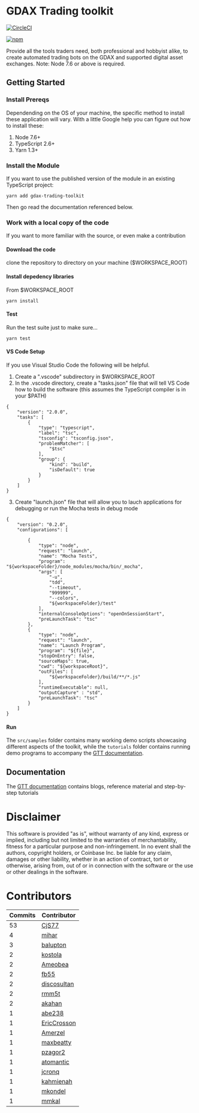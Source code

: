 # GDAX Trading toolkit

[![CircleCI](https://circleci.com/gh/coinbase/gdax-tt.svg?style=svg)](https://circleci.com/gh/coinbase/gdax-tt)
<!-- ⛔️ AUTO-GENERATED-CONTENT:START (VERSIONBADGE) -->
[![npm](https://img.shields.io/badge/npm-v0.2.2-green.svg)](https://www.npmjs.com/package/gdax-trading-toolkit)
<!-- ⛔️ AUTO-GENERATED-CONTENT:END -->

Provide all the tools traders need, both professional and hobbyist alike, to create automated trading bots on the
GDAX and supported digital asset exchanges. Note: Node 7.6 or above is required.

## Getting Started
### Install Prereqs
Dependending on the OS of your machine, the specific method to install these application will vary.  With a little Google help you can figure out how to install these:

1. Node 7.6+
2. TypeScript  2.6+
3. Yarn 1.3+

### Install the Module
If you want to use the published version of the module in an existing TypeScript project:
```
yarn add gdax-trading-toolkit
```
Then go read the documentation referenced below.

### Work with a local copy of the code
If you want to more familiar with the source, or even make a contribution

#### Download the code
clone the repository to directory on your machine ($WORKSPACE_ROOT)

#### Install depedency libraries
From $WORKSPACE_ROOT
```
yarn install
``` 
#### Test
Run the test suite just to make sure...
```
yarn test
```

#### VS Code Setup
If you use Visual Studio Code the following will be helpful.

1. Create a ".vscode" subdirectory in $WORKSPACE_ROOT
2. In the .vscode directory, create a "tasks.json" file that will tell VS Code how to build the software (this assumes the TypeScript compiler is in your $PATH)
```
{
    "version": "2.0.0",
    "tasks": [
        {
            "type": "typescript",
            "label": "tsc",
            "tsconfig": "tsconfig.json",
            "problemMatcher": [
                "$tsc"
            ],
            "group": {
                "kind": "build",
                "isDefault": true
            }
        }
    ]
}
``` 
3. Create "launch.json" file that will allow you to lauch applications for debugging or run the Mocha tests in debug mode
```
{
    "version": "0.2.0",
    "configurations": [
        
        {
            "type": "node",
            "request": "launch",
            "name": "Mocha Tests",
            "program": "${workspaceFolder}/node_modules/mocha/bin/_mocha",
            "args": [
                "-u",
                "tdd",
                "--timeout",
                "999999",
                "--colors",
                "${workspaceFolder}/test"
            ],
            "internalConsoleOptions": "openOnSessionStart",
            "preLaunchTask": "tsc"
        },
        {
            "type": "node",
            "request": "launch",
            "name": "Launch Program",
            "program": "${file}",
            "stopOnEntry": false,
            "sourceMaps": true,
            "cwd": "${workspaceRoot}",
            "outFiles": [
                "${workspaceFolder}/build/**/*.js"
            ],
            "runtimeExecutable": null,
            "outputCapture" : "std",
            "preLaunchTask": "tsc"
        }
    ]
}
```

#### Run

The `src/samples` folder contains many working demo scripts showcasing different aspects of the toolkit, while the `tutorials` folder
contains running demo programs to accompany the [GTT documentation](https://coinbase.github.io/gdax-tt/).

## Documentation

The [GTT documentation](https://coinbase.github.io/gdax-tt/) contains blogs, reference material and step-by-step tutorials

# Disclaimer

This software is provided "as is", without warranty of any kind, express or
implied, including but not limited to the warranties of merchantability,
fitness for a particular purpose and non-infringement. In no event shall the
authors, copyright holders, or Coinbase Inc. be liable for any claim, damages or other
liability, whether in an action of contract, tort or otherwise, arising from,
out of or in connection with the software or the use or other dealings in the
software.

# Contributors

<!-- ⛔️ AUTO-GENERATED-CONTENT:START (CONTRIBUTORS) -->
| **Commits** | **Contributor** |  
| --- | --- |  
| 53 | [CjS77](https://github.com/CjS77) |  
| 4  | [mihar](https://github.com/mihar) |  
| 3  | [balupton](https://github.com/balupton) |  
| 2  | [kostola](https://github.com/kostola) |  
| 2  | [Ameobea](https://github.com/Ameobea) |  
| 2  | [fb55](https://github.com/fb55) |  
| 2  | [discosultan](https://github.com/discosultan) |  
| 2  | [rmm5t](https://github.com/rmm5t) |  
| 2  | [akahan](https://github.com/akahan) |  
| 1  | [abe238](https://github.com/abe238) |  
| 1  | [EricCrosson](https://github.com/EricCrosson) |  
| 1  | [Amerzel](https://github.com/Amerzel) |  
| 1  | [maxbeatty](https://github.com/maxbeatty) |  
| 1  | [pzagor2](https://github.com/pzagor2) |  
| 1  | [atomantic](https://github.com/atomantic) |  
| 1  | [jcronq](https://github.com/jcronq) |  
| 1  | [kahmienah](https://github.com/kahmienah) |  
| 1  | [mkondel](https://github.com/mkondel) |  
| 1  | [mmkal](https://github.com/mmkal) |  

<!-- ⛔️ AUTO-GENERATED-CONTENT:END -->
